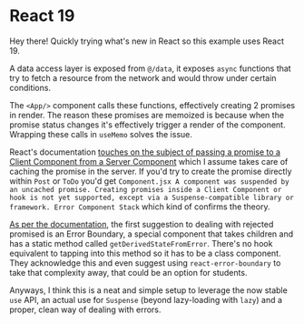 # React 19

Hey there! Quickly trying what's new in React so this example uses React 19.

A data access layer is exposed from `@/data`, it exposes `async` functions that try to fetch a resource from the network and would throw under certain conditions.

The `<App/>` component calls these functions, effectively creating 2 promises in render. The reason these promises are memoized is because when the promise status changes it's effectively trigger a render of the component. Wrapping these calls in `useMemo` solves the issue.

React's documentation [touches on the subject of passing a promise to a Client Component from a Server Component](https://react.dev/reference/react/use#streaming-data-from-server-to-client) which I assume takes care of caching the promise in the server. If you'd try to create the promise directly within `Post` or `ToDo` you'd get `Component.jsx A component was suspended by an uncached promise. Creating promises inside a Client Component or hook is not yet supported, except via a Suspense-compatible library or framework. Error Component Stack` which kind of confirms the theory.

[As per the documentation](https://react.dev/reference/react/use#dealing-with-rejected-promises), the first suggestion to dealing with rejected promised is an Error Boundary, a special component that takes children and has a static method called `getDerivedStateFromError`. There's no hook equivalent to tapping into this method so it has to be a class component. They acknowledge this and even suggest using `react-error-boundary` to take that complexity away, that could be an option for students.

Anyways, I think this is a neat and simple setup to leverage the now stable `use` API, an actual use for `Suspense` (beyond lazy-loading with `lazy`) and a proper, clean way of dealing with errors.

